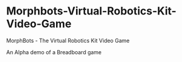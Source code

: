 # Morphbots-Virtual-Robotics-Kit-Video-Game
MorphBots - The Virtual Robotics Kit Video Game

An Alpha demo of a Breadboard game
